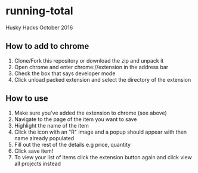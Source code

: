# running-total
Husky Hacks October 2016 

## How to add to chrome
1. Clone/Fork this repository or download the zip and unpack it
2. Open chrome and enter chrome://extension in the address bar
3. Check the box that says developer mode
4. Click unload packed extension and select the directory of the extension

## How to use
1. Make sure you've added the extension to chrome (see above)
2. Navigate to the page of the item you want to save
3. Highlight the name of the item
4. Click the icon with an "R" image and a popup should appear with then name already populated
5. Fill out the rest of the details e.g price, quantity
6. Click save item!
7. To view your list of items click the extension button again and click view all projects instead


